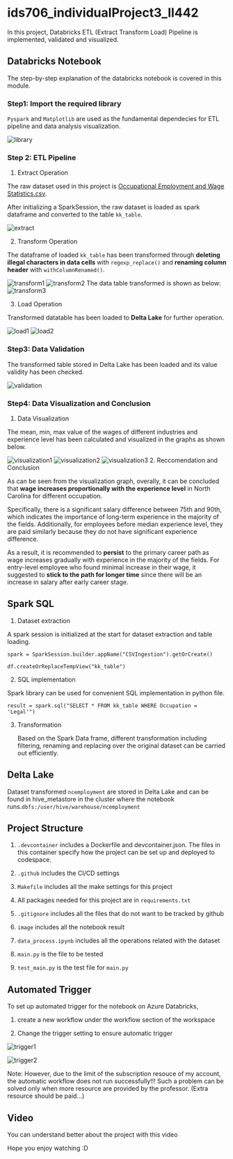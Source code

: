 # ids706_individualProject3_ll442

In this project, Databricks ETL (Extract Transform Load) Pipeline is implemented, validated and visualized.

## Databricks Notebook
The step-by-step explanation of the databricks notebook is covered in this module.

### Step1: Import the required library
`Pyspark` and `Matplotlib` are used as the fundamental dependecies for ETL pipeline and data analysis visualization. 

![library](./image/library.png)

### Step 2: ETL Pipeline
1. Extract Operation

  The raw dataset used in this project is [Occupational Employment and Wage Statistics.csv](https://raw.githubusercontent.com/nogibjj/ids706_project9_ll442/4912522c139e982753fcd51a5226ad58ab5c3195/OccupationalEmploymentandWageStatistics.csv).

  After initializing a SparkSession, the raw dataset is loaded as spark dataframe and converted to the table `kk_table`.

![extract](./image/extract.png)

2. Transform Operation

  The dataframe of loaded `kk_table` has been transformed through **deleting illegal characters in data cells** with `regexp_replace()` and **renaming column header** with `withColumnRenamed()`.

![transform1](./image/transform1.png)
![transform2](./image/transform2.png)
The data table transformed is shown as below:
![transform3](./image/transform3.png)

3. Load Operation

  Transformed datatable has been loaded to **Delta Lake** for further operation.

![load1](./image/load1.png)
![load2](./image/load2.png)

### Step3: Data Validation
The transformed table stored in Delta Lake has been loaded and its value validity has been checked.

![validation](./image/validation.png)

### Step4: Data Visualization and Conclusion
1. Data Visualization

  The mean, min, max value of the wages of different industries and experience level has been calculated and visualized in the graphs as shown below.

![visualization1](./image/visualization1.png)
![visualization2](./image/visualization2.png)
![visualization3](./image/visualization3.png)
2. Reccomendation and Conclusion

  As can be seen from the visualization graph, overally, it can be concluded that **wage increases proportionally with the experience level** in North Carolina for different occupation. 

  Specifically, there is a significant salary difference between 75th and 90th, which indicates the importance of long-term experience in the majority of the fields. Additionally, for employees before median experience level, they are paid similarly because they do not have significant experience difference.

  As a result, it is recommended to **persist** to the primary career path as wage increases gradually with experience in the majority of the fields. For entry-level employee who found minimal increase in their wage, it suggested to **stick to the path for longer time** since there will be an increase in salary after early career stage.  

## Spark SQL
1. Dataset extraction

  A spark session is initialized at the start for dataset extraction and table loading.

  `spark = SparkSession.builder.appName("CSVIngestion").getOrCreate()`

  `df.createOrReplaceTempView("kk_table")`

2. SQL implementation

  Spark library can be used for convenient SQL implementation in python file.

  `result = spark.sql("SELECT * FROM kk_table WHERE Occupation = 'Legal'")`

3. Transformation

   Based on the Spark Data frame, different transformation including filtering, renaming and replacing over the original dataset can be carried out efficiently.

## Delta Lake
Dataset transformed `ncemployment` are stored in Delta Lake and can be found in hive_metastore in the cluster where the notebook runs.`dbfs:/user/hive/warehouse/ncemployment`

## Project Structure
1. `.devcontainer` includes a Dockerfile and devcontainer.json. The files in this container specify how the project can be set up and deployed to codespace.

2. `.github` includes the CI/CD settings

3. `Makefile` includes all the make settings for this project

4. All packages needed for this project are in `requirements.txt`

5. `.gitignore` includes all the files that do not want to be tracked by github

6. `image` includes all the notebook result

7. `data_process.ipynb` includes all the operations related with the dataset

8. `main.py` is the file to be tested

9. `test_main.py` is the test file for `main.py`

## Automated Trigger 
To set up automated trigger for the notebook on Azure Databricks, 

1. create a new workflow under the workflow section of the workspace

2. Change the trigger setting to ensure automatic trigger

![trigger1](./image/trigger1.png)

![trigger2](./image/trigger2.png)

Note: However, due to the limit of the subscription resouce of my account, the automatic workflow does not run successfully!!!
Such a problem can be solved only when more resource are provided by the professor.
(Extra resource should be paid...)


## Video
You can understand better about the project with this video

Hope you enjoy watching :D



